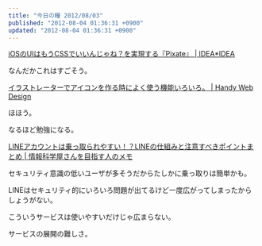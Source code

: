 ```yaml
---
title: "今日の糧 2012/08/03"
published: "2012-08-04 01:36:31 +0900"
updated: "2012-08-04 01:36:31 +0900"
---
```


  [iOSのUIはもうCSSでいいんじゃね？を実現する『Pixate』 | IDEA*IDEA](http://www.ideaxidea.com/archives/2012/08/pixate.html)

なんだかこれはすごそう。

  [イラストレーターでアイコンを作る時によく使う機能いろいろ。 | Handy Web Design](http://handywebdesign.net/2012/08/menu-item-for-making-icon/)

ほほう。

なるほど勉強になる。

  [LINEアカウントは乗っ取られやすい！？LINEの仕組みと注意すべきポイントまとめ | 情報科学屋さんを目指す人のメモ](http://did2memo.net/2012/08/01/naver-line-password/)

セキュリティ意識の低いユーザが多そうだからたしかに乗っ取りは簡単かも。

LINEはセキュリティ的にいろいろ問題が出てるけど一度広がってしまったからしょうがない。

こういうサービスは使いやすいだけじゃ広まらない。

サービスの展開の難しさ。

